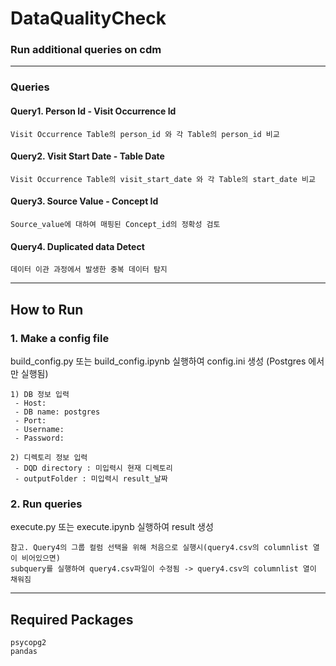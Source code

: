 # DataQualityCheck
### Run additional queries on cdm

------------------------
### Queries
#### Query1. Person Id - Visit Occurrence Id
```
Visit Occurrence Table의 person_id 와 각 Table의 person_id 비교
```


#### Query2. Visit Start Date - Table Date
```
Visit Occurrence Table의 visit_start_date 와 각 Table의 start_date 비교
```


#### Query3. Source Value - Concept Id
```
Source_value에 대하여 매핑된 Concept_id의 정확성 검토
```


#### Query4. Duplicated data Detect
```
데이터 이관 과정에서 발생한 중복 데이터 탐지  
```

--------------------
## How to Run
### 1. Make a config file
build_config.py 또는 build_config.ipynb 실행하여 config.ini 생성
(Postgres 에서만 실행됨)
```
1) DB 정보 입력
 - Host:
 - DB name: postgres
 - Port: 
 - Username:
 - Password:
 
2) 디렉토리 정보 입력
 - DQD directory : 미입력시 현재 디렉토리
 - outputFolder : 미입력시 result_날짜
```

### 2. Run queries
execute.py 또는 execute.ipynb 실행하여 result 생성
```
참고. Query4의 그룹 컬럼 선택을 위해 처음으로 실행시(query4.csv의 columnlist 열이 비어있으면)
subquery를 실행하여 query4.csv파일이 수정됨 -> query4.csv의 columnlist 열이 채워짐
```

--------------------
## Required Packages
```
psycopg2
pandas  
```
